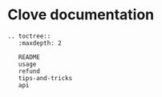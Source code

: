 # Clove documentation

```eval_rst
.. toctree::
   :maxdepth: 2

   README
   usage
   refund
   tips-and-tricks
   api
```
